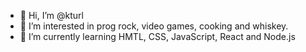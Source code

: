 - 👋 Hi, I’m @kturl
- 👀 I’m interested in prog rock, video games, cooking and whiskey.
- 🌱 I’m currently learning HMTL, CSS, JavaScript, React and Node.js
